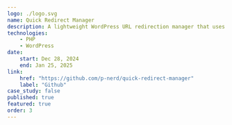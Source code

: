 ```yaml
---
logo: ./logo.svg
name: Quick Redirect Manager
description: A lightweight WordPress URL redirection manager that uses WordPress's native options table for storage. Perfect for managing redirects without the overhead of additional database tables.
technologies:
    - PHP
    - WordPress
date:
    start: Dec 28, 2024
    end: Jan 25, 2025
link:
    href: "https://github.com/p-nerd/quick-redirect-manager"
    label: "Github"
case_study: false
published: true
featured: true
order: 3
---
```

